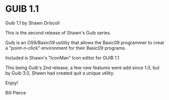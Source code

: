 # GUIB 1.1

Guib 1.1 by Shawn Driscoll

This is the second release of Shawn's Guib series.

Guib is an OS9/Basic09 ustility that allows the Basic09 programmer to creat a "point-n-click" environment for their Basic09 programs.

Included is Shawn's "IconMan" Icon editor for GUIB 1.1

This being Guib's 2nd release, a few new features were add since 1.0, but by Guib 3.0, Shawn had created quit a unique utility.

Enjoy!

Bill Pierce
